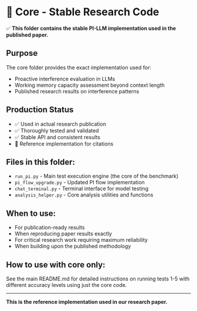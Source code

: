 # 🎯 Core - Stable Research Code

✅ **This folder contains the stable PI-LLM implementation used in the published paper.**

## Purpose
The core folder provides the exact implementation used for:
- Proactive interference evaluation in LLMs
- Working memory capacity assessment beyond context length
- Published research results on interference patterns

## Production Status
- ✅ Used in actual research publication
- ✅ Thoroughly tested and validated
- ✅ Stable API and consistent results
- 📄 Reference implementation for citations

## Files in this folder:
- `run_pi.py` - Main test execution engine (the core of the benchmark)
- `pi_flow_upgrade.py` - Updated PI flow implementation
- `chat_terminal.py` - Terminal interface for model testing
- `analysis_helper.py` - Core analysis utilities and functions

## When to use:
- For publication-ready results
- When reproducing paper results exactly
- For critical research work requiring maximum reliability
- When building upon the published methodology

## How to use with core only:
See the main README.md for detailed instructions on running tests 1-5 with different accuracy levels using just the core code.

---
**This is the reference implementation used in our research paper.** 